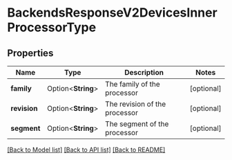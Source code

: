 # BackendsResponseV2DevicesInnerProcessorType

## Properties

Name | Type | Description | Notes
------------ | ------------- | ------------- | -------------
**family** | Option<**String**> | The family of the processor | [optional]
**revision** | Option<**String**> | The revision of the processor | [optional]
**segment** | Option<**String**> | The segment of the processor | [optional]

[[Back to Model list]](../README.md#documentation-for-models) [[Back to API list]](../README.md#documentation-for-api-endpoints) [[Back to README]](../README.md)


